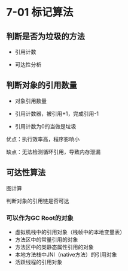 # 7-01 标记算法

## 判断是否为垃圾的方法

- 引用计数

- 可达性分析 

## 判断对象的引用数量

- 对象引用数量

- 引用计数器，被引用+1，完成引用-1
- 引用计数为0的当做是垃圾

优点：执行效率高，程序影响小

缺点：无法检测循环引用，导致内存泄漏

## 可达性算法

图计算

判断对象的引用链是否可达

### 可以作为GC Root的对象

- 虚拟机栈中的引用对象（栈帧中的本地变量表）
- 方法区中的常量引用的对象
- 方法区中的类静态属性引用的对象
- 本地方法栈中JNI（native方法）的引用对象
- 活跃线程的引用对象





